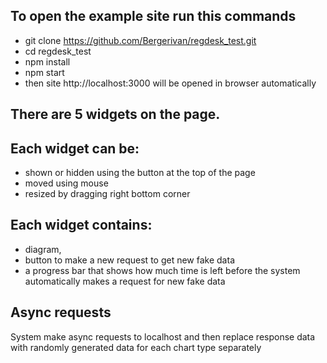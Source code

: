 ## To open the example site run this commands
- git clone https://github.com/Bergerivan/regdesk_test.git
- cd regdesk_test
- npm install
- npm start
- then site http://localhost:3000 will be opened in browser automatically

## There are 5 widgets on the page.

## Each widget can be:
- shown or hidden using the button at the top of the page
- moved using mouse
- resized by dragging right bottom corner

## Each widget contains:
- diagram,
- button to make a new request to get new fake data
- a progress bar that shows how much time is left before the system automatically makes a request for new fake data

## Async requests
System make async requests to localhost and then replace response data with randomly generated data for each chart type separately
